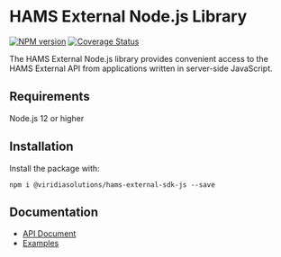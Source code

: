 # HAMS External Node.js Library #

[![NPM version][npm-version-image]][npm-url] [![Coverage Status][test-coverage-image]][test-coverage-url]

The HAMS External Node.js library provides convenient access to the HAMS External API from applications written in server-side JavaScript.

## Requirements ##

Node.js 12 or higher

## Installation ##

Install the package with:

```
npm i @viridiasolutions/hams-external-sdk-js --save
```

## Documentation ##
 * [API Document](https://viridiasolutions.github.io/hams-external-sdk-js/)
 * [Examples](examples/)

[npm-url]: https://www.npmjs.com/package/@viridiasolutions/hams-external-sdk-js
[npm-version-image]: https://badge.fury.io/js/@viridiasolutions%2Fhams-external-sdk-js.svg

[test-coverage-url]: https://codecov.io/gh/viridiasolutions/hams-external-sdk-js
[test-coverage-image]: https://codecov.io/gh/viridiasolutions/hams-external-sdk-js/branch/main/graph/badge.svg?token=VRLGK7VYKC